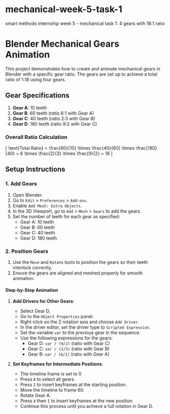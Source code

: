 # mechanical-week-5-task-1

smart methods internship week 5 - mechanical task 1: 4 gears with 18:1 ratio 

# Blender Mechanical Gears Animation

This project demonstrates how to create and animate mechanical gears in Blender with a specific gear ratio. The gears are set up to achieve a total ratio of 1:18 using four gears.

## Gear Specifications

1. **Gear A**: 10 teeth
2. **Gear B**: 60 teeth (ratio 6:1 with Gear A)
3. **Gear C**: 40 teeth (ratio 2:3 with Gear B)
4. **Gear D**: 180 teeth (ratio 9:2 with Gear C)

### Overall Ratio Calculation

\[ \text{Total Ratio} = \frac{60}{10} \times \frac{40}{60} \times \frac{180}{40} = 6 \times \frac{2}{3} \times \frac{9}{2} = 18 \]

## Setup Instructions

### 1. Add Gears

1. Open Blender.
2. Go to `Edit` > `Preferences` > `Add-ons`.
3. Enable `Add Mesh: Extra Objects`.
4. In the 3D Viewport, go to `Add` > `Mesh` > `Gears` to add the gears.
5. Set the number of teeth for each gear as specified:
   - Gear A: 10 teeth
   - Gear B: 60 teeth
   - Gear C: 40 teeth
   - Gear D: 180 teeth

### 2. Position Gears

1. Use the `Move` and `Rotate` tools to position the gears so their teeth interlock correctly.
2. Ensure the gears are aligned and meshed properly for smooth animation.
   
#### Step-by-Step Animation

1. **Add Drivers for Other Gears**:
   - Select Gear D.
   - Go to the `Object Properties` panel.
   - Right-click on the Z rotation axis and choose `Add Driver`.
   - In the driver editor, set the driver type to `Scripted Expression`.
   - Set the variable `var` to the previous gear in the sequence.
   - Use the following expressions for the gears:
     - Gear D: `var / (9/2)` (ratio with Gear C)
     - Gear C: `var / (2/3)` (ratio with Gear B)
     - Gear B: `var / (6/1)` (ratio with Gear A)
    
2. **Set Keyframes for Intermediate Positions**:
   - The timeline frame is set to 0
   - Press `A` to select all gears.
   - Press `I` to insert keyframes at the starting position.
   - Move the timeline to frame 60.
   - Rotate Gear A.
   - Press `A` then `I` to insert keyframes at the new position.
   - Continue this process until you achieve a full rotation in Gear D.
